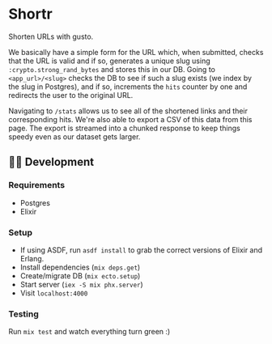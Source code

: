 # Shortr
Shorten URLs with gusto.

We basically have a simple form for the URL which, when submitted, checks that the URL is valid and if so, generates a unique slug using `:crypto.strong_rand_bytes` and stores this in our DB. Going to `<app_url>/<slug>` checks the DB to see if such a slug exists (we index by the slug in Postgres), and if so, increments the `hits` counter by one and redirects the user to the original URL.

Navigating to `/stats` allows us to see all of the shortened links and their corresponding hits. We're also able to export a CSV of this data from this page. The export is streamed into a chunked response to keep things speedy even as our dataset gets larger.

## 🧑‍💻 Development

### Requirements
- Postgres
- Elixir

### Setup
- If using ASDF, run `asdf install` to grab the correct versions of Elixir and Erlang.
- Install dependencies (`mix deps.get`)
- Create/migrate DB (`mix ecto.setup`)
- Start server (`iex -S mix phx.server`)
- Visit `localhost:4000`

### Testing
Run `mix test` and watch everything turn green :)